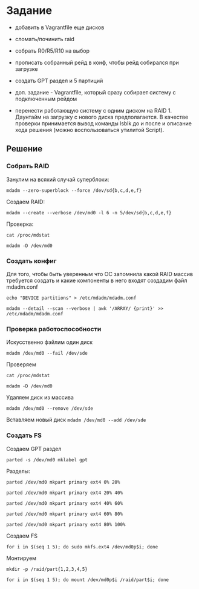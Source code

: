 # **Задание**
- добавить в Vagrantfile еще дисков
- сломать/починить raid
- собрать R0/R5/R10 на выбор
- прописать собранный рейд в конф, чтобы рейд собирался при загрузке
- создать GPT  раздел и 5 партиций

- доп. задание - Vagrantfile, который сразу собирает систему с подключенным рейдом
- перенести работающую систему с одним диском на RAID 1. Даунтайм на загрузку с нового диска предполагается. В качестве проверки принимается вывод команды lsblk до и после и описание хода решения (можно воспользоваться утилитой Script).


## Решение
### Собрать RAID
Занулим на всякий случай суперблоки:

`mdadm --zero-superblock --force /dev/sd{b,c,d,e,f}`

Создаем RAID:

`mdadm --create --verbose /dev/md0 -l 6 -n 5/dev/sd{b,c,d,e,f}`

Проверка:

`cat /proc/mdstat`

`mdadm -D /dev/md0`

### Создать конфиг
Для того, чтобы быть уверенным что ОС запомнила какой RAID массив требуется создать и какие компоненты в него входят создадим файл mdadm.conf

`echo "DEVICE partitions" > /etc/mdadm/mdadm.conf`

`mdadm --detail --scan --verbose | awk '/ARRAY/ {print}' >> /etc/mdadm/mdadm.conf`


### Проверка работоспособности
Искусственно фэйлим один диск

`mdadm /dev/md0 --fail /dev/sde`

Проверяем

`cat /proc/mdstat`

`mdadm -D /dev/md0`

Удаляем диск из массива

`mdadm /dev/md0 --remove /dev/sde`

Вставляем новый диск
`mdadm /dev/md0 --add /dev/sde`

### Создать FS
Создаем GPT раздел

`parted -s /dev/md0 mklabel gpt`

Разделы:

`parted /dev/md0 mkpart primary ext4 0% 20%`

`parted /dev/md0 mkpart primary ext4 20% 40%`

`parted /dev/md0 mkpart primary ext4 40% 60%`

`parted /dev/md0 mkpart primary ext4 60% 80%`

`parted /dev/md0 mkpart primary ext4 80% 100%`

Создаем FS

`for i in $(seq 1 5); do sudo mkfs.ext4 /dev/md0p$i; done`

Монтируем

`mkdir -p /raid/part{1,2,3,4,5}`

`for i in $(seq 1 5); do mount /dev/md0p$i /raid/part$i; done`
